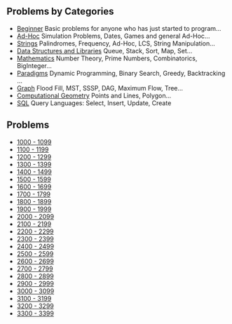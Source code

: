 ## Problems by Categories
- [Beginner](categories/beginner.md) Basic problems for anyone who has just started to program...
- [Ad-Hoc](categories/ad-hoc.md) Simulation Problems, Dates, Games and general Ad-Hoc...
- [Strings](categories/strings.md) Palindromes, Frequency, Ad-Hoc, LCS, String Manipulation...
- [Data Structures and Libraries](categories/data-structures-and-libraries.md) Queue, Stack, Sort, Map, Set...
- [Mathematics](categories/mathematics.md) Number Theory, Prime Numbers, Combinatorics, BigInteger...
- [Paradigms](categories/paradigms.md) Dynamic Programming, Binary Search, Greedy, Backtracking ...
- [Graph](categories/graph.md) Flood Fill, MST, SSSP, DAG, Maximum Flow, Tree...
- [Computational Geometry](categories/computational-geometry.md) Points and Lines, Polygon...
- [SQL](categories/sql.md) Query Languages: Select, Insert, Update, Create

## Problems
 - [1000 - 1099](https://github.com/Luc4sguilherme/beecrowd/blob/master/problems/[1000-1099])
 - [1100 - 1199](https://github.com/Luc4sguilherme/beecrowd/blob/master/problems/[1100-1199])
 - [1200 - 1299](https://github.com/Luc4sguilherme/beecrowd/blob/master/problems/[1200-1299])
 - [1300 - 1399](https://github.com/Luc4sguilherme/beecrowd/blob/master/problems/[1300-1399])
 - [1400 - 1499](https://github.com/Luc4sguilherme/beecrowd/blob/master/problems/[1400-1499])
 - [1500 - 1599](https://github.com/Luc4sguilherme/beecrowd/blob/master/problems/[1500-1599])
 - [1600 - 1699](https://github.com/Luc4sguilherme/beecrowd/blob/master/problems/[1600-1699])
 - [1700 - 1799](https://github.com/Luc4sguilherme/beecrowd/blob/master/problems/[1700-1799])
 - [1800 - 1899](https://github.com/Luc4sguilherme/beecrowd/blob/master/problems/[1800-1899])
 - [1900 - 1999](https://github.com/Luc4sguilherme/beecrowd/blob/master/problems/[1900-1999])
 - [2000 - 2099](https://github.com/Luc4sguilherme/beecrowd/blob/master/problems/[2000-2099])
 - [2100 - 2199](https://github.com/Luc4sguilherme/beecrowd/blob/master/problems/[2100-2199])
 - [2200 - 2299](https://github.com/Luc4sguilherme/beecrowd/blob/master/problems/[2200-2299])
 - [2300 - 2399](https://github.com/Luc4sguilherme/beecrowd/blob/master/problems/[2300-2399])
 - [2400 - 2499](https://github.com/Luc4sguilherme/beecrowd/blob/master/problems/[2400-2499])
 - [2500 - 2599](https://github.com/Luc4sguilherme/beecrowd/blob/master/problems/[2500-2599])
 - [2600 - 2699](https://github.com/Luc4sguilherme/beecrowd/blob/master/problems/[2600-2699])
 - [2700 - 2799](https://github.com/Luc4sguilherme/beecrowd/blob/master/problems/[2700-2799])
 - [2800 - 2899](https://github.com/Luc4sguilherme/beecrowd/blob/master/problems/[2800-2899])
 - [2900 - 2999](https://github.com/Luc4sguilherme/beecrowd/blob/master/problems/[2900-2999])
 - [3000 - 3099](https://github.com/Luc4sguilherme/beecrowd/blob/master/problems/[3000-3099])
 - [3100 - 3199](https://github.com/Luc4sguilherme/beecrowd/blob/master/problems/[3100-3199])
 - [3200 - 3299](https://github.com/Luc4sguilherme/beecrowd/blob/master/problems/[3200-3299])
 - [3300 - 3399](https://github.com/Luc4sguilherme/beecrowd/blob/master/problems/[3300-3399])
